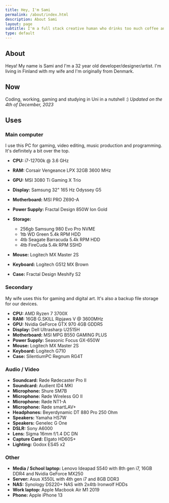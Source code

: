 ```yaml
---
title: Hey, I'm Sami
permalink: /about/index.html
description: About Sami
layout: page
subtitle: I'm a full stack creative human who drinks too much coffee and gets needlessly rant-y on topics of no interest.
type: default
---
```


## About
Heya! My name is Sami and I'm a 32 year old developer/designer/artist. I'm living in Finland with my wife and I'm originally from Denmark.

## Now
Coding, working, gaming and studying in Uni in a nutshell :)
_Updated on the 4th of December, 2023_

## Uses
### Main computer
I use this PC for gaming, video editing, music production and programming. It's definitely a bit over the top.

- __CPU:__ i7-12700k @ 3.6 GHz
- __RAM:__ Corsair Vengeance LPX 32GB 3600 MHz
- __GPU:__ MSI 3080 Ti Gaming X Trio
- __Display:__ Samsung 32" 165 Hz Odyssey G5
- __Motherboard:__ MSI PRO Z690-A
- __Power Supply:__ Fractal Design 850W Ion Gold
- __Storage:__ 
  - 256gb Samsung 980 Evo Pro NVME
  - 1tb WD Green 5.4k RPM HDD
  - 4tb Seagate Barracuda 5.4k RPM HDD
  - 4tb FireCuda 5.4k RPM SSHD

- __Mouse:__ Logitech MX Master 2S
- __Keyboard:__ Logitech G512 MX Brown
- __Case:__ Fractal Design Meshify S2

### Secondary
My wife uses this for gaming and digital art. It's also a backup file storage for our devices.

- __CPU:__ AMD Ryzen 7 3700X
- __RAM:__ 16GB G.SKILL Ripjaws V @ 3600MHz
- __GPU:__ Nvidia GeForce GTX 970 4GB GDDR5
- __Display:__ Dell Ultrasharp U2515H
- __Motherboard:__ MSI MPG B550 GAMING PLUS
- __Power Supply:__ Seasonic Focus GX-650W
- __Mouse:__ Logitech MX Master 2S
- __Keyboard:__ Logitech G710
- __Case:__ SilentiumPC Regnum RG4T

### Audio / Video
- __Soundcard:__ Røde Rødecaster Pro II
- __Soundcard:__ Audient ID4 MKI
- __Microphone:__ Shure SM7B
- __Microphone:__ Røde Wireless GO II
- __Microphone:__ Røde NT1-A
- __Microphone:__ Røde smartLAV+
- __Headphones:__ Beyerdynamic DT 880 Pro 250 Ohm
- __Speakers:__ Yamaha HS7W
- __Speakers:__ Genelec G One
- __DSLR:__ Sony A6000
- __Lens:__ Sigma 16mm f/1.4 DC DN
- __Capture Card:__ Elgato HD60S+
- __Lighting:__ Godox ES45 x2



### Other
- __Media / School laptop:__ Lenovo Ideapad S540 with 8th gen i7, 16GB DDR4 and Nvidia GeForce MX250
- __Server:__ Asus X550L with 4th gen i7 and 8GB DDR3
- __NAS:__ Synology DS220+ NAS with 2x4tb Ironwolf HDDs
- __Work laptop:__ Apple Macbook Air M1 2019
- __Phone:__ Apple iPhone 13